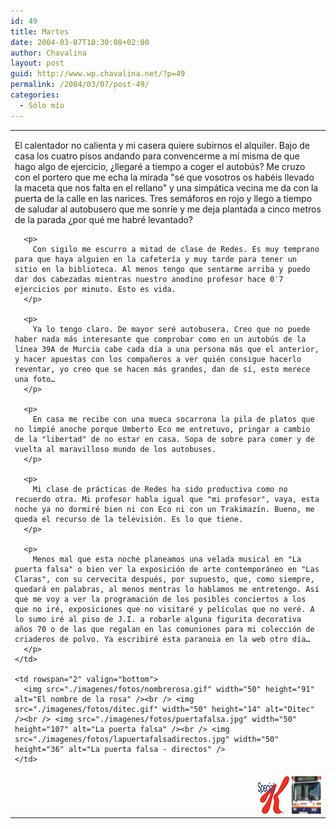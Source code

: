 ```yaml
---
id: 49
title: Martes
date: 2004-03-07T10:30:08+02:00
author: Chavalina
layout: post
guid: http://www.wp.chavalina.net/?p=49
permalink: /2004/03/07/post-49/
categories:
  - Sólo mío
---
```

  


<table width="100%"  border="0">
  <tr valign="top">
    <td>
      <p>
        El calentador no calienta y mi casera quiere subirnos el alquiler. Bajo de casa los cuatro pisos andando para convencerme a mí misma de que hago algo de ejercicio, ¿llegaré a tiempo a coger el autobús? Me cruzo con el portero que me echa la mirada "sé que vosotros os habéis llevado la maceta que nos falta en el rellano" y una simpática vecina me da con la puerta de la calle en las narices. Tres semáforos en rojo y llego a tiempo de saludar al autobusero que me sonríe y me deja plantada a cinco metros de la parada ¿por qué me habré levantado?
      </p>
      
      <p>
        Con sigilo me escurro a mitad de clase de Redes. Es muy temprano para que haya alguien en la cafetería y muy tarde para tener un sitio en la biblioteca. Al menos tengo que sentarme arriba y puedo dar dos cabezadas mientras nuestro anodino profesor hace 0′7 ejercicios por minuto. Esto es vida.
      </p>
      
      <p>
        Ya lo tengo claro. De mayor seré autobusera. Creo que no puede haber nada más interesante que comprobar como en un autobús de la línea 39A de Murcia cabe cada día a una persona más que el anterior, y hacer apuestas con los compañeros a ver quién consigue hacerlo reventar, yo creo que se hacen más grandes, dan de sí, esto merece una foto…
      </p>
      
      <p>
        En casa me recibe con una mueca socarrona la pila de platos que no limpié anoche porque Umberto Eco me entretuvo, pringar a cambio de la "libertad" de no estar en casa. Sopa de sobre para comer y de vuelta al maravilloso mundo de los autobuses.
      </p>
      
      <p>
        Mi clase de prácticas de Redes ha sido productiva como no recuerdo otra. Mi profesor habla igual que "mi profesor", vaya, esta noche ya no dormiré bien ni con Eco ni con un Trakimazín. Bueno, me queda el recurso de la televisión. Es lo que tiene.
      </p>
      
      <p>
        Menos mal que esta noche planeamos una velada musical en "La puerta falsa" o bien ver la exposición de arte contemporáneo en "Las Claras", con su cervecita después, por supuesto, que, como siempre, quedará en palabras, al menos mentras lo hablamos me entretengo. Así que me voy a ver la programación de los posibles conciertos a los que no iré, exposiciones que no visitaré y películas que no veré. A lo sumo iré al piso de J.I. a robarle alguna figurita decorativa años 70 o de las que regalan en las comuniones para mi colección de criaderos de polvo. Ya escribiré esta paranoia en la web otro día…
      </p>
    </td>
    
    <td rowspan="2" valign="bottom">
      <img src="./imagenes/fotos/nombrerosa.gif" width="50" height="91" alt="El nombre de la rosa" /><br /> <img src="./imagenes/fotos/ditec.gif" width="50" height="14" alt="Ditec" /><br /> <img src="./imagenes/fotos/puertafalsa.jpg" width="50" height="107" alt="La puerta falsa" /><br /> <img src="./imagenes/fotos/lapuertafalsadirectos.jpg" width="50" height="36" alt="La puerta falsa - directos" />
    </td>
  </tr>
  
  <tr valign="top">
    <td>
      <div align="right">
        <img src="./imagenes/fotos/specialk.jpg" width="50" height="60" alt="special k" /> <img src="./imagenes/fotos/latbus.jpg" width="47" height="60" alt="LAT" />
      </div>
    </td>
  </tr>
</table>